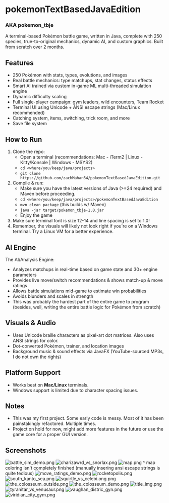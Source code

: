 # pokemonTextBasedJavaEdition

### AKA pokemon_tbje

A terminal-based Pokémon battle game, written in Java, complete with 250 species, true-to-original mechanics, dynamic AI, and custom graphics. Built from scratch over 2 months.

## Features

- 250 Pokémon with stats, types, evolutions, and images
- Real battle mechanics: type matchups, stat changes, status effects
- Smart AI trained via custom in-game ML multi-threaded simulation engine
- Dynamic difficulty scaling
- Full single-player campaign: gym leaders, wild encounters, Team Rocket
- Terminal UI using Unicode + ANSI escape strings (Mac/Linux recommended)
- Catching system, items, switching, trick room, and more
- Save file system

## How to Run

1. Clone the repo:
   - Open a terminal (recommendations: Mac - iTerm2 | Linux - Kitty/Konsole | Windows - MSYS2)
   - `cd <where/you/keep/java/projects>`
   - `git clone https://github.com/zachMahan64/pokemonTextBasedJavaEdition.git`
2. Compile & run:
   - Make sure you have the latest versions of Java (>=24 required) and Maven before proceeding.
   - `cd <where/you/keep/java/projects>/pokemonTextBasedJavaEdition`
   - `mvn clean package` (this builds w/ Maven)
   - `java -jar target/pokemon_tbje-1.0.jar`
   - Enjoy the game
3. Make sure terminal font is size 12-14 and line spacing is set to 1.0!
4. Remember, the visuals will likely not look right if you're on a Windows terminal. Try a Linux VM for a better experience.

## AI Engine

The AI/Analysis Engine:
- Analyzes matchups in real-time based on game state and 30+ engine parameters
- Provides live move/switch recommendations & shows match-up & move ratings
- Allows battle simulations mid-game to estimate win probabilities
- Avoids blunders and scales in strength
- This was probably the hardest part of the entire game to program (besides, well, writing the entire battle logic for Pokémon from scratch)

## Visuals & Audio

- Uses Unicode braille characters as pixel-art dot matrices. Also uses ANSI strings for color.
- Dot-converted Pokémon, trainer, and location images
- Background music & sound effects via JavaFX (YouTube-sourced MP3s, I do not own the rights)

## Platform Support

- Works best on **Mac/Linux** terminals.
- Windows support is limited due to character spacing issues.

## Notes

- This was my first project. Some early code is messy. Most of it has been painstakingly refactored. Multiple times.
- Project on hold for now, might add more features in the future or use the game core for a proper GUI version.
## Screenshots
![battle_sim_demo.png](resources/battle_sim_demo.png)
![charizawrd_vs_snorlax.png](resources/charizawrd_vs_snorlax.png)
![map.png](resources/map.png)
^ map coloring isn't completely finished (manually insering ansi escape strings is quite tedious)
![move_ratings_demo.png](resources/move_ratings_demo.png)
![rocketopolis.png](resources/rocketopolis.png)
![south_kanto_sea.png](resources/south_kanto_sea.png)
![squirtle_vs_celebi.ong.png](resources/squirtle_vs_celebi.ong.png)
![the_colosseum_outside.png](resources/the_colosseum_outside.png)
![the_colosseum_demo.png](resources/the_colosseum_demo.png)
![title_img.png](resources/title_img.png)
![tyranitar_vs_venusaur.png](resources/tyranitar_vs_venusaur.png)
![vaughan_distric_gyn.png](resources/vaughan_distric_gyn.png)
![viridian_city_gym.png](resources/viridian_city_gym.png)